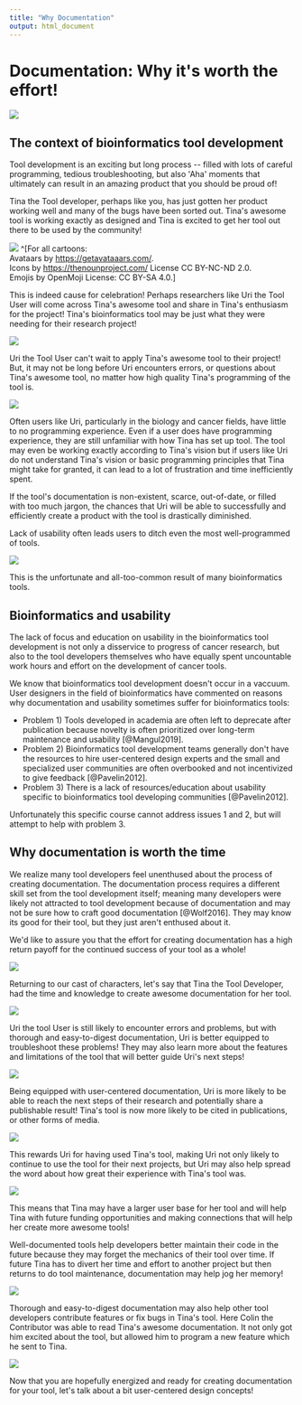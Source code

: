 ```yaml
---
title: "Why Documentation"
output: html_document
---
```




# Documentation: Why it's worth the effort!

![](resources/images/02-why_documentation_files/figure-docx//1cd434bkLer_CJ04GzpsZwzeEA9gjc5Ho6QimiHPbyEg_gd422c5de97_0_16.png)

## The context of bioinformatics tool development

Tool development is an exciting but long process -- filled with lots of careful programming, tedious troubleshooting, but also 'Aha' moments that ultimately can result in an amazing product that you should be proud of!

Tina the Tool developer, perhaps like you, has just gotten her product working well and many of the bugs have been sorted out. Tina's awesome tool is working exactly as designed and Tina is excited to get her tool out there to be used by the community!

![](resources/images/02-why_documentation_files/figure-docx//1cd434bkLer_CJ04GzpsZwzeEA9gjc5Ho6QimiHPbyEg_p.png)
^[For all cartoons:     
Avataars by https://getavataaars.com/.   
Icons by https://thenounproject.com/ License CC BY-NC-ND 2.0.     
Emojis by OpenMoji License: CC BY-SA 4.0.]

This is indeed cause for celebration! Perhaps researchers like Uri the Tool User will come across Tina's awesome tool and share in Tina's enthusiasm for the project! Tina's bioinformatics tool may be just what they were needing for their research project!

![](resources/images/02-why_documentation_files/figure-docx//1cd434bkLer_CJ04GzpsZwzeEA9gjc5Ho6QimiHPbyEg_gcf14585424_0_11.png)

Uri the Tool User can't wait to apply Tina's awesome tool to their project! But, it may not be long before Uri encounters errors, or questions about Tina's awesome tool, no matter how high quality Tina's programming of the tool is.

![](resources/images/02-why_documentation_files/figure-docx//1cd434bkLer_CJ04GzpsZwzeEA9gjc5Ho6QimiHPbyEg_gcf14585424_0_27.png)

Often users like Uri, particularly in the biology and cancer fields, have little to no programming experience. Even if a user does have programming experience, they are still unfamiliar with how Tina has set up tool. The tool may even be working exactly according to Tina's vision but if users like Uri do not understand Tina's vision or basic programming principles that Tina might take for granted, it can lead to a lot of frustration and time inefficiently spent.

If the tool's documentation is non-existent, scarce, out-of-date, or filled with too much jargon, the chances that Uri will be able to successfully and efficiently create a product with the tool is drastically diminished.

Lack of usability often leads users to ditch even the most well-programmed of tools.

![](resources/images/02-why_documentation_files/figure-docx//1cd434bkLer_CJ04GzpsZwzeEA9gjc5Ho6QimiHPbyEg_gcf14585424_0_60.png)

This is the unfortunate and all-too-common result of many bioinformatics tools.

## Bioinformatics and usability

The lack of focus and education on usability in the bioinformatics tool development is not only a disservice to progress of cancer research, but also to the tool developers themselves who have equally spent uncountable work hours and effort on the development of cancer tools.

We know that bioinformatics tool development doesn't occur in a vaccuum. User designers in the field of bioinformatics have commented on reasons why documentation and usability sometimes suffer for bioinformatics tools:

- Problem 1) Tools developed in academia are often left to deprecate after publication because novelty is often prioritized over long-term maintenance and usability [@Mangul2019].
- Problem 2) Bioinformatics tool development teams generally don't have the resources to hire user-centered design experts and the small and specialized user communities are often overbooked and not incentivized to give feedback [@Pavelin2012].  
- Problem 3) There is a lack of resources/education about usability specific to bioinformatics tool developing communities [@Pavelin2012].   

Unfortunately this specific course cannot address issues 1 and 2, but will attempt to help with problem 3.

## Why documentation is worth the time

We realize many tool developers feel unenthused about the process of creating documentation. The documentation process requires a different skill set from the tool development itself; meaning many developers were likely not attracted to tool development because of documentation and may not be sure how to craft good documentation [@Wolf2016]. They may know its good for their tool, but they just aren't enthused about it.

We'd like to assure you that the effort for creating documentation has a high return payoff for the continued success of your tool as a whole!

![](resources/images/02-why_documentation_files/figure-docx//1cd434bkLer_CJ04GzpsZwzeEA9gjc5Ho6QimiHPbyEg_gd228cc29d1_0_140.png)

Returning to our cast of characters, let's say that Tina the Tool Developer, had the time and knowledge to create awesome documentation for her tool.

![](resources/images/02-why_documentation_files/figure-docx//1cd434bkLer_CJ04GzpsZwzeEA9gjc5Ho6QimiHPbyEg_gcf14585424_0_47.png)

Uri the tool User is still likely to encounter errors and problems, but with thorough and easy-to-digest documentation, Uri is better equipped to troubleshoot these problems! They may also learn more about the features and limitations of the tool that will better guide Uri's next steps!

![](resources/images/02-why_documentation_files/figure-docx//1cd434bkLer_CJ04GzpsZwzeEA9gjc5Ho6QimiHPbyEg_gcf14585424_0_112.png)

Being equipped with user-centered documentation, Uri is more likely to be able to reach the next steps of their research and potentially share a publishable result! Tina's tool is now more likely to be cited in publications, or other forms of media.

![](resources/images/02-why_documentation_files/figure-docx//1cd434bkLer_CJ04GzpsZwzeEA9gjc5Ho6QimiHPbyEg_gcf14585424_0_144.png)

This rewards Uri for having used Tina's tool, making Uri not only likely to continue to use the tool for their next projects, but Uri may also help spread the word about how great their experience with Tina's tool was.

![](resources/images/02-why_documentation_files/figure-docx//1cd434bkLer_CJ04GzpsZwzeEA9gjc5Ho6QimiHPbyEg_gcf4eaa5799_5_49.png)

This means that Tina may have a larger user base for her tool and will help Tina with future funding opportunities and making connections that will help her create more awesome tools!

Well-documented tools help developers better maintain their code in the future because they may forget the mechanics of their tool over time. If future Tina has to divert her time and effort to another project but then returns to do tool maintenance, documentation may help jog her memory!

![](resources/images/02-why_documentation_files/figure-docx//1cd434bkLer_CJ04GzpsZwzeEA9gjc5Ho6QimiHPbyEg_gcf4eaa5799_5_79.png)

Thorough and easy-to-digest documentation may also help other tool developers contribute features or fix bugs in Tina's tool. Here Colin the Contributor was able to read Tina's awesome documentation. It not only got him excited about the tool, but allowed him to program a new feature which he sent to Tina.

![](resources/images/02-why_documentation_files/figure-docx//1cd434bkLer_CJ04GzpsZwzeEA9gjc5Ho6QimiHPbyEg_gcf4eaa5799_5_127.png)

Now that you are hopefully energized and ready for creating documentation for your tool, let's talk about a bit user-centered design concepts!
